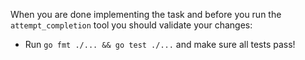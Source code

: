 When you are done implementing the task and before you run the `attempt_completion` tool you should validate your changes:
 - Run `go fmt ./... && go test ./...` and make sure all tests pass! 
